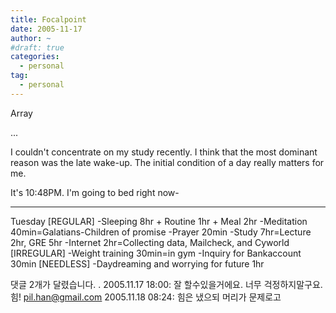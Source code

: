 ```yaml
---
title: Focalpoint
date: 2005-11-17
author: ~
#draft: true
categories:
  - personal
tag:
  - personal
---
```




Array

...

I couldn't concentrate on my study recently.
I think that the most dominant reason was the late wake-up.
The initial condition of a day really matters for me.

It's 10:48PM.
I'm going to bed right now-

-------
Tuesday
[REGULAR]
-Sleeping 8hr + Routine 1hr + Meal 2hr
-Meditation 40min=Galatians-Children of promise
-Prayer 20min
-Study 7hr=Lecture 2hr, GRE 5hr
-Internet 2hr=Collecting data, Mailcheck, and Cyworld
[IRREGULAR]
-Weight training 30min=in gym
-Inquiry for Bankaccount 30min
[NEEDLESS]
-Daydreaming and worrying for future 1hr


 댓글  2개가 달렸습니다.
 . 2005.11.17 18:00: 
잘 할수있을거에요. 너무 걱정하지말구요.힘!
 pil.han@gmail.com 2005.11.18 08:24: 
힘은 냈으되 머리가 문제로고




